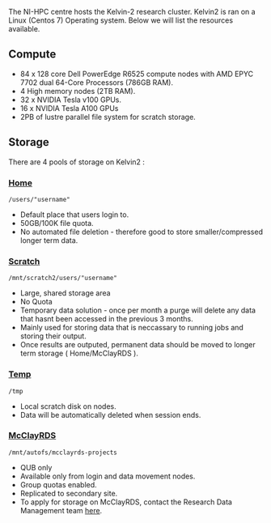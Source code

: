The NI-HPC centre hosts the Kelvin-2 research cluster.
Kelvin2 is ran on a Linux (Centos 7) Operating system.
Below we will list the resources available.

## Compute

- 84 x 128 core Dell PowerEdge R6525 compute nodes with AMD EPYC 7702 dual 64-Core Processors (786GB RAM).
- 4 High memory nodes (2TB RAM).
- 32 x NVIDIA Tesla v100 GPUs.
- 16 x NVIDIA Tesla A100 GPUs
- 2PB of lustre parallel file system for scratch storage.

## Storage

There are 4 pools of storage on Kelvin2 :

### <ins>Home<ins>
        
    /users/"username"
 - Default place that users login to.
- 50GB/100K file quota.
- No automated file deletion - therefore good to store smaller/compressed longer term data.

### <ins>Scratch<ins>
        
    /mnt/scratch2/users/"username"
 - Large, shared storage area
 - No Quota
 - Temporary data solution - once per month a purge will delete any data that hasnt been accessed in the previous 3 months.
 - Mainly used for storing data that is neccassary to running jobs and storing their output.
 - Once results are outputed, permanent data should be moved to longer term storage ( Home/McClayRDS ).

### <ins>Temp<ins>

    /tmp

- Local scratch disk on nodes.
- Data will be automatically deleted when session ends.

### <ins>McClayRDS<ins>

    /mnt/autofs/mcclayrds-projects
    
- QUB only
- Available only from  login and data movement nodes.
- Group quotas enabled.
- Replicated to secondary site.
- To apply for storage on McClayRDS, contact the Research Data Management team [here](https://libguides.qub.ac.uk/ResearchDataManagement/Introduction).

